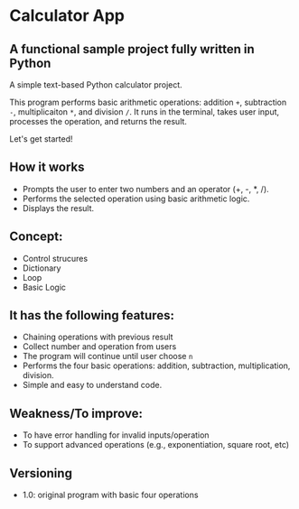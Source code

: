 # Calculator App

## A functional sample project fully written in Python

A simple text-based Python calculator project.

This program performs basic arithmetic operations: addition `+`, subtraction `-`, multiplicaiton `*`, and division `/`. It runs in the terminal, takes user input, processes the operation, and returns the result. 


Let's get started!

## How it works
* Prompts the user to enter two numbers and an operator (+, -, *, /).
* Performs the selected operation using basic arithmetic logic.
* Displays the result.


## Concept:
* Control strucures
* Dictionary
* Loop
* Basic Logic

## It has the following features:
* Chaining operations with previous result
* Collect number and operation from users
* The program will continue until user choose `n`
* Performs the four basic operations: addition, subtraction, multiplication, division.
* Simple and easy to understand code.


## Weakness/To improve:
* To have error handling for invalid inputs/operation
* To support advanced operations (e.g., exponentiation, square root, etc)


## Versioning
* 1.0: original program with basic four operations
